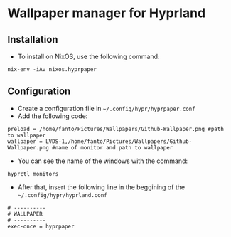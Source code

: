 # Wallpaper manager for Hyprland

## Installation

- To install on NixOS, use the following command:

```shell
nix-env -iAv nixos.hyprpaper
```

## Configuration

- Create a configuration file in `~/.config/hypr/hyprpaper.conf`
- Add the following code:

```shell
preload = /home/fanto/Pictures/Wallpapers/Github-Wallpaper.png #path to wallpaper
wallpaper = LVDS-1,/home/fanto/Pictures/Wallpapers/Github-Wallpaper.png #name of monitor and path to wallpaper
```

- You can see the name of the windows with the command:

```shell
hyprctl monitors
```

- After that, insert the following line in the beggining of the `~/.config/hypr/hyprland.conf`

```shell
# ----------
# WALLPAPER
# ----------
exec-once = hyprpaper
```

